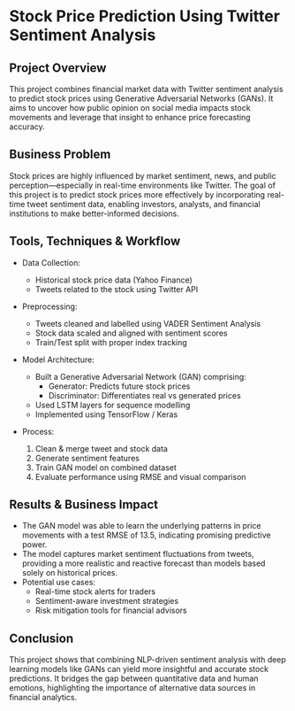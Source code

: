 # Stock Price Prediction Using Twitter Sentiment Analysis
## Project Overview
This project combines financial market data with Twitter sentiment analysis to predict stock prices using Generative Adversarial Networks (GANs). It aims to uncover how public opinion on social media impacts stock movements and leverage that insight to enhance price forecasting accuracy.

## Business Problem
Stock prices are highly influenced by market sentiment, news, and public perception—especially in real-time environments like Twitter. The goal of this project is to predict stock prices more effectively by incorporating real-time tweet sentiment data, enabling investors, analysts, and financial institutions to make better-informed decisions.

## Tools, Techniques & Workflow
* Data Collection:
  * Historical stock price data (Yahoo Finance)
  * Tweets related to the stock using Twitter API

* Preprocessing:
  * Tweets cleaned and labelled using VADER Sentiment Analysis
  * Stock data scaled and aligned with sentiment scores
  * Train/Test split with proper index tracking

* Model Architecture:
  * Built a Generative Adversarial Network (GAN) comprising:
    * Generator: Predicts future stock prices
    * Discriminator: Differentiates real vs generated prices
  * Used LSTM layers for sequence modelling
  * Implemented using TensorFlow / Keras

* Process:
  1. Clean & merge tweet and stock data
  2. Generate sentiment features
  3. Train GAN model on combined dataset
  4. Evaluate performance using RMSE and visual comparison

## Results & Business Impact
* The GAN model was able to learn the underlying patterns in price movements with a test RMSE of 13.5, indicating promising predictive power.
* The model captures market sentiment fluctuations from tweets, providing a more realistic and reactive forecast than models based solely on historical prices.
* Potential use cases:
  * Real-time stock alerts for traders
  * Sentiment-aware investment strategies
  * Risk mitigation tools for financial advisors

## Conclusion
This project shows that combining NLP-driven sentiment analysis with deep learning models like GANs can yield more insightful and accurate stock predictions. It bridges the gap between quantitative data and human emotions, highlighting the importance of alternative data sources in financial analytics.

